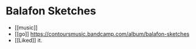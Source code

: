 # Balafon Sketches

- [[music]]
- [[go]] https://contoursmusic.bandcamp.com/album/balafon-sketches
- [[Liked]] it.


